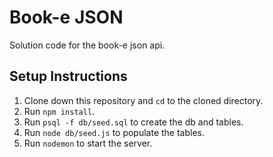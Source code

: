 # Book-e JSON

Solution code for the book-e json api.

## Setup Instructions

1. Clone down this repository and `cd` to the cloned directory.
1. Run `npm install`.
1. Run `psql -f db/seed.sql` to create the db and tables.
1. Run `node db/seed.js` to populate the tables.
1. Run `nodemon` to start the server.
